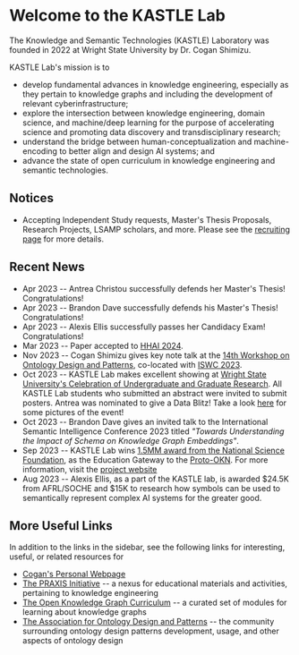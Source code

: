 # Welcome to the KASTLE Lab
The Knowledge and Semantic Technologies (KASTLE) Laboratory was founded in 2022 at Wright State University by Dr. Cogan Shimizu.

KASTLE Lab's mission is to
* develop fundamental advances in knowledge engineering, especially as they pertain to knowledge graphs and including the development of relevant cyberinfrastructure;
* explore the intersection between knowledge engineering, domain science, and machine/deep learning for the purpose of accelerating science and promoting data discovery and transdisciplinary research;
* understand the bridge between human-conceptualization and machine-encoding to better align and design AI systems; and
* advance the state of open curriculum in knowledge engineering and semantic technologies.

## Notices
* Accepting Independent Study requests, Master's Thesis Proposals, Research Projects, LSAMP scholars, and more. Please see the [recruiting page](./recruiting.md) for more details.

## Recent News
* Apr 2023 -- Antrea Christou successfully defends her Master's Thesis! Congratulations!
* Apr 2023 -- Brandon Dave successfully defends his Master's Thesis! Congratulations!
* Apr 2023 -- Alexis Ellis successfully passes her Candidacy Exam! Congratulations!
* Mar 2023 -- Paper accepted to [HHAI 2024](https://hhai-conference.org/2024/). 
* Nov 2023 -- Cogan Shimizu gives key note talk at the [14th Workshop on Ontology Design and Patterns](https://odpa.github.io/workshop-on-ontology-design-and-patterns/2023/index.html), co-located with [ISWC 2023](https://iswc2023.semanticweb.org/). 
* Oct 2023 -- KASTLE Lab makes excellent showing at [Wright State University's Celebration of Undergraduate and Graduate Research](https://www.wright.edu/event/celebration-of-undergraduate-graduate-research-scholarship-and-creative-activities). All KASTLE Lab students who submitted an abstract were invited to submit posters. Antrea was nominated to give a Data Blitz! Take a look [here](./events/research_celeb_2023.md) for some pictures of the event!
* Oct 2023 -- Brandon Dave gives an invited talk to the International Semantic Intelligence Conference 2023 titled _"Towards Understanding the Impact of Schema on Knowledge Graph Embeddings"_.
* Sep 2023 -- KASTLE Lab wins [1.5MM award from the National Science Foundation](https://new.nsf.gov/tip/updates/nsf-invests-first-ever-prototype-open-knowledge-network), as the Education Gateway to the [Proto-OKN](https://proto-okn.info/). For more information, visit the [project website](https://edugate.cs.wright.edu/)
* Aug 2023 -- Alexis Ellis, as a part of the KASTLE lab, is awarded $24.5K from AFRL/SOCHE and $15K to research how symbols can be used to semantically represent complex AI systems for the greater good.

## More Useful Links
In addition to the links in the sidebar, see the following links for interesting, useful, or related resources for 
* [Cogan's Personal Webpage](https://coganshimizu.com/)
* [The PRAXIS Initiative](https://the-praxis-initative.org/) -- a nexus for educational materials and activities, pertaining to knowledge engineering
* [The Open Knowledge Graph Curriculum](https://github.com/KGConf/open-kg-curriculum) -- a curated set of modules for learning about knowledge graphs
* [The Association for Ontology Design and Patterns](https://github.com/odpa) -- the community surrounding ontology design patterns development, usage, and other aspects of ontology design
